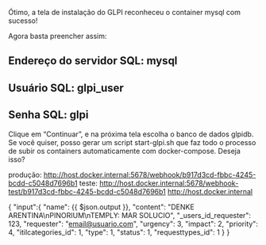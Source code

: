 Ótimo, a tela de instalação do GLPI reconheceu o container mysql com sucesso!

Agora basta preencher assim:

## Endereço do servidor SQL: mysql
## Usuário SQL: glpi_user
## Senha SQL: glpi

Clique em “Continuar”, e na próxima tela escolha o banco de dados glpidb.
Se você quiser, posso gerar um script start-glpi.sh que faz todo o processo de subir os containers automaticamente com docker-compose. Deseja isso?


produção: http://host.docker.internal:5678/webhook/b917d3cd-fbbc-4245-bcdd-c5048d7696b1
teste: http://host.docker.internal:5678/webhook-test/b917d3cd-fbbc-4245-bcdd-c5048d7696b1
http://host.docker.internal

{
    "input":{
  "name": {{ $json.output }},
    "content": "DENKE ARENTINA\nPINORIUM\nTEMPLY: MAR SOLUCIO",
    "_users_id_requester": 123,
     "requester": "email@usuario.com", 
    "urgency": 3,
    "impact": 2,
    "priority": 4,
    "itilcategories_id": 1,
    "type": 1,
    "status": 1,
    "requesttypes_id": 1
    }
} 